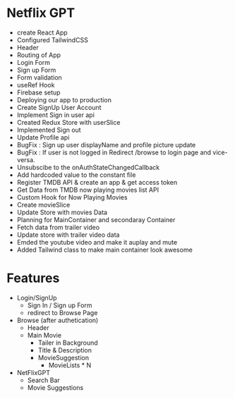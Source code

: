 # Netflix GPT

- create React App
- Configured TailwindCSS
- Header
- Routing of App
- Login Form
- Sign up Form
- Form validation
- useRef Hook
- Firebase setup
- Deploying our app to production
- Create SignUp User Account
- Implement Sign in user api
- Created Redux Store with userSlice
- Implemented Sign out 
- Update Profile api
- BugFix : Sign up user displayName and  profile picture update
- BugFix : If user is not logged in Redirect /browse to login page and vice-versa.
- Unsubscibe to the onAuthStateChangedCallback
- Add hardcoded value to the constant file
- Register TMDB API & create an app & get access token
- Get Data from TMDB now playing movies list API
- Custom Hook for Now Playing Movies
- Create movieSlice
- Update Store with movies Data
- Planning for MainContainer and secondaray Container
- Fetch data from trailer video
- Update store with trailer video data
- Emded the youtube video and make it auplay and mute
- Added Tailwind class to make main container look awesome

# Features

- Login/SignUp
  - Sign In / Sign up Form
  - redirect to Browse Page
- Browse (after authetication)
  - Header
  - Main Movie
    - Tailer in Background
    - Title & Description
    - MovieSuggestion
      - MovieLists \* N
- NetFlixGPT
  - Search Bar
  - Movie Suggestions
